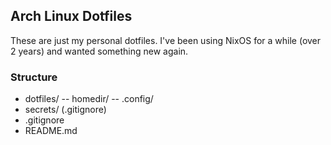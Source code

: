 ## Arch Linux Dotfiles
These are just my personal dotfiles. I've been using NixOS for a while (over 2 years) and wanted something new again. 

### Structure 
- dotfiles/
-- homedir/
-- .config/
- secrets/ (.gitignore)
- .gitignore
- README.md
